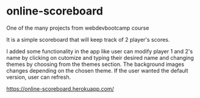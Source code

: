 # online-scoreboard
One of the many projects from webdevbootcamp course

It is a simple scoreboard that will keep track of 2 player's scores.

I added some functionality in the app like user can modify player 1 and 2's name by clicking on cutomize and typing their desired name and changing themes by choosing from the themes section. The background images changes depending on the chosen theme. If the user wanted the default version, user can refresh.


https://online-scoreboard.herokuapp.com/
